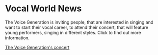 <h1>Vocal World News</h1>
The Voice Generation is inviting people, that are interested in singing and want to start their vocal career, to attend their concert, that will feature young performers, singing in different styles. Click to find out more information.

<p><a href="/Basic Web Design/Aryana Sotty assignement.html" target="self">The Voice Generation's concert
